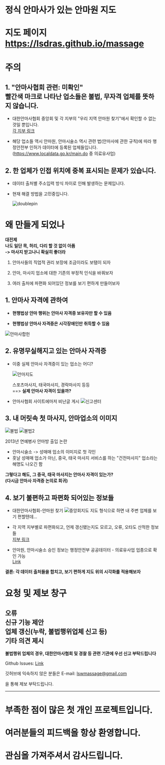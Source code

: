 # 정식 안마사가 있는 안마원 지도</br></br>지도 페이지</br> https://lsdras.github.io/massage


# 주의 
## 1. "안마사협회 관련: 미확인"<br/> 빨간색 마크로 나타난 업소들은 불법, 무자격 업체를 뜻하지 않습니다.

+ 대한안마사협회 중앙회 및 각 지부의 "우리 지역 안마원 찾기"에서 확인할 수 없는 것일 뿐입니다.  
[각 지부 링크](./locations/anmawon/README.md)

+ 해당 업소들 역시 안마원, 안마시술소 역시 관련 법(안마사에 관한 규칙)에 따라 행정안전부 인허가 데이터에 등록된 업체들입니다.  
(https://www.localdata.go.kr/main.do 중 의료유사업)

## 2. 한 업체가 인접 위치에 중복 표시되는 문제가 있습니다.
+ 데이터 출처별 주소입력 방식 차이로 인해 발생하는 문제입니다.  
+ 현재 해결 방법을 고민중입니다.

    ![doublepin](./images/for_readme/%EC%A4%91%EB%B3%B5%ED%95%80.jpg)

# 왜 만들게 되었나
<b>대전제</br>나도 일단 목, 허리, 다리 할 것 없이 아픔 </br>-> 마사지 받고나니 확실히 좋더라</b>

1. 안마사들의 직업적 권리 보장에 조금이라도 보탬이 되자

2. 안마, 마사지 업소에 대한 기존의 부정적 인식을 바꿔보자

3. 여러 출처에 파편화 되어있던 정보를 보기 편하게 만들어보자


## 1. 안마사 자격에 관하여
+ <b>현행법상 안마 행위는 안마사 자격증 보유자만 할 수 있음</b>

+ <b>현행법상 안마사 자격증은 시각장애인만 취득할 수 있음</b>

![안마사합헌](./images/for_readme/%EC%95%88%EB%A7%88%EC%82%AC%ED%95%A9%ED%97%8C.jpg)


## 2. 유명무실해지고 있는 안마사 자격증
+ 이중 실제 안마사 자격증이 있는 업소는 어디?
    
    ![안마지도](./images/for_readme/%EC%A7%80%EB%8F%84%EA%B2%80%EC%83%89.jpg)

    스포츠마사지, 태국마사지, 경락마사지 등등  
    ==> <b>실제 안마사 자격이 있을까?</b>

+ 안마사협회 사이트에마저 비난글 게시
    ![신고센터](./images/for_readme/%EC%8B%A0%EA%B3%A0%EC%84%BC%ED%84%B0.jpg)


## 3. 내 머릿속 첫 마사지, 안마업소의 이미지

![불법](./images/for_readme/%EB%B6%88%EB%B2%95.jpg)
![불법2](./images/for_readme/%EB%B6%88%EB%B2%952.jpg)  

2013년 연예병사 안마방 출입 논란
- 안마시술소 -> 성매매 업소의 이미지로 첫 각인  
- 훗날 성매매 업소가 아닌, 중국, 태국 마사지 서비스를 하는 "건전마사지" 업소라는 해명도 나오긴 함

<b>그렇다고 해도, 그 중국, 태국 마사지는 안마사 자격이 있는가?<br/>(다시금 안마사 자격증 논의로 회귀)</b>

## 4. 보기 불편하고 파편화 되어있는 정보들
+ 대한안마사협회-안마원 찾기
![중앙회지도](./images/for_readme/%EC%A4%91%EC%95%99%ED%9A%8C%20%EC%82%AC%EC%9D%B4%ED%8A%B8.jpg)
    지도 형식으로 하면 내 주변 업체를 보기 편할텐데...

+ 각 지역 지부별로 파편화되고, 언제 갱신됐는지도 모르고, 오류, 오타도 산적한 정보들  
[지부 링크](./locations/anmawon/README.md)

+ 안마원, 안마시술소 승인 정보는 행정안전부 공공데이터 - 의료유사업 업종으로 확인 가능  
[Link](https://www.localdata.go.kr/main.do)

<b>결론: 각 데이터 출처들을 합치고, 보기 편하게 지도 위의 시각화를 적용해보자</b>

# 요청 및 제보 창구
## 오류<br/>신규 기능 제안<br/>업체 갱신(누락, 불법행위업체 신고 등)<br/>기타 의견 제시

<b>불법행위 업체의 경우, 대한안마사협회 및 경찰 등 관련 기관에 우선 신고 부탁드립니다</b>

Github Issues: [Link](https://github.com/lsdras/massage/issues)

깃허브에 익숙하지 않은 분들은 E-mail: lswmassage@gmail.com

을 통해 제보 부탁드립니다.  

---
# 부족한 점이 많은 첫 개인 프로젝트입니다.</br></br> 여러분들의 피드백을 항상 환영합니다.</br></br>관심을 가져주셔서 감사드립니다.
